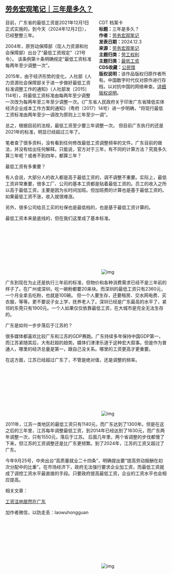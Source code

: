 <!--1733244320000-->
[劳务宏观笔记｜三年是多久？](https://chinadigitaltimes.net/chinese/713670.html)
------

<div style="width:42%;float:right;padding-left:20px"><div class="su-spoiler su-spoiler-style-fancy su-spoiler-icon-chevron-circle" data-scroll-offset="0" data-anchor-in-url="no"><div class="su-spoiler-title" tabindex="0" role="button"><span class="su-spoiler-icon"></span>CDT 档案卡</div><div class="su-spoiler-content su-u-clearfix su-u-trim"><strong>标题：</strong>三年是多久？<br><strong>作者：</strong><a href="https://chinadigitaltimes.net/space/劳务宏观笔记" target="_blank">劳务宏观笔记</a><br><strong>发表日期：</strong>2024.12.3<br><strong>来源：</strong><a href="https://web.archive.org/web/https://mp.weixin.qq.com/s/YhkK67PH5viRHjtqLD7uTA" target="_blank">劳务宏观笔记</a><br><strong>主题归类：</strong><a href="https://chinadigitaltimes.net/space/劳工权利" target="_blank">劳工权利</a><br><strong>主题归类：</strong><a href="https://chinadigitaltimes.net/space/最低工资" target="_blank">最低工资</a><br><strong>CDS收藏：</strong><a href="https://chinadigitaltimes.net/space/%E5%85%AC%E6%B0%91%E9%A6%86" target="_blank" rel="noopener">公民馆</a><br><strong>版权说明：</strong>该作品版权归原作者所有。中国数字时代仅对原作进行存档，以对抗中国的网络审查。<a href="https://chinadigitaltimes.net/chinese/copyright">详细版权说明</a>。</div></div></div><p>目前，广东省的最低工资是2021年12月1日正式实施的。到今天（2024年12月2日），已经整整三年。</p><p>2004年，原劳动保障部（现人力资源和社会保障部）出台了“最低工资规定”（21号令）。 该条例第十条明确规定“最低工资标准每两年至少调整一次”。</p><p>2015年，由于经济形势的变化，人社部《人力资源社会保障部关于进一步做好最低工资标准调整工作的通知》（人社部发〔2015〕114号），将最低工资标准由每两年至少调整一次改为每两年至三年至少调整一次。《广东省人民政府关于印发广东省降低实体经济企业成本工作方案的通知》（粤府〔2017〕14号）进一步明确，“将现行最低工资标准由两年至少一调改为原则上三年至少一调”。</p><p>总之，根据目前的法规，最低工资至少要三年调整一次。 但目前广东执行的还是2021年的标准，明显已经超过三年了。</p><p>笔者查了很多资料，没有看到任何修改最低工资调整频率的文件。广东目前的做法，并没有给出任何解释。只能说，官方对于三年，有不同的计算方法？究竟多久算三年呢？或者不到四年，都算三年？</p><p>最低工资有多重要？</p><p>有人会说，大部分人的收入都是高于最低工资的，调不调整不重要。实际上，最低工资非常重要，很多工厂、公司的基本工资都是贴着最低工资的。员工的收入之所以高于最低工资，主要是因为长时间加班。但加班费的计算也是基于最低工资的。如果最低工资不涨，收入就很难涨。</p><p>另外，很多公司给员工买的社保也是最低档的，也是基于最低工资计算的。</p><p>最低工资本来是底线的，但在我们这里成了基本标准。</p><p><img decoding="async" src="data:image/svg+xml,%3Csvg%20xmlns='http://www.w3.org/2000/svg'%20viewBox='0%200%200%200'%3E%3C/svg%3E" alt="img" data-lazy-src="https://chinadigitaltimes.net/chinese/files/2024/12/post-713670-674eff9c74af6.png"><noscript><img decoding="async" src="https://chinadigitaltimes.net/chinese/files/2024/12/post-713670-674eff9c74af6.png" alt="img"></noscript></p><p>广东到现在为止还是执行三年前的标准，但物价和各种消费需求已经不是三年前的样子了。在广州或深圳，吃一碗粉都要20来块。而深圳的最低工资只有2360元，一个月全拿去吃粉，也就是100碗。 但一个人要生存，还要租房、交水网电费、买衣服，等等。更不要说子女上学，抚养老人了。深圳已经是广东最高的水平了，紧邻的东莞只有1900元。一个人如果仅仅依靠最低工资，在大城市是完全无法生存的。</p><p>广东是如何一步步落后于江苏的？</p><p>很多媒体都喜欢比较广东和江苏的GDP赛跑。广东持续多年保持中国GDP第一，而江苏紧随其后，大有赶超的趋势。媒体们津津乐道于这种宏大叙事。但是作为普通人，哪里的经济总量是第一，跟自己没关系。哪里的工资更高才更重要。</p><p>在这方面，江苏已经超过广东了，不管是绝对值，还是调整的频率。</p><p><img decoding="async" src="data:image/svg+xml,%3Csvg%20xmlns='http://www.w3.org/2000/svg'%20viewBox='0%200%200%200'%3E%3C/svg%3E" alt="img" data-lazy-src="https://chinadigitaltimes.net/chinese/files/2024/12/post-713670-674eff9c81c36.png"><noscript><img decoding="async" src="https://chinadigitaltimes.net/chinese/files/2024/12/post-713670-674eff9c81c36.png" alt="img"></noscript></p><p>2011年，江苏一类地区的最低工资只有1140元，而广东达到了1300年。但是在这之后的三年里，江苏每年调整最低工资，到2014年已经达到了1630元，而广东两年调整一次，只有1550元，落后于江苏。 后面几年里，两个省调整的步伐都慢了下来，但江苏的工资调整还是比广东更频繁。到了2024年，江苏的工资又超过了广东。</p><p>今年9月25号，中央出台“高质量就业二十四条”，明确提出要“提高劳动报酬在初次分配中的比重”。在市场经济下，政府无法强行要求企业加工资，而最低工资就成了调控工资水平最直接的手段。只要政府提高最低工资，企业的工资水平也会相应提高。</p><p>相关文章：</p><p><a href="https://mp.weixin.qq.com/s?__biz=Mzk0MjQ4MTQzMQ==&amp;mid=2247484926&amp;idx=1&amp;sn=e9780f3981e768ee13090483da03dfc8&amp;scene=21#wechat_redirect">工资洼地居然在广东</a></p><p>加作者微信，以防走丢：laowuhongguan</p><p><img decoding="async" src="data:image/svg+xml,%3Csvg%20xmlns='http://www.w3.org/2000/svg'%20viewBox='0%200%200%200'%3E%3C/svg%3E" alt="img" data-lazy-src="https://chinadigitaltimes.net/chinese/files/2024/12/post-713670-674eff9c8ff86."><noscript><img decoding="async" src="https://chinadigitaltimes.net/chinese/files/2024/12/post-713670-674eff9c8ff86." alt="img"></noscript></p><div class="addtoany_share_save_container addtoany_content addtoany_content_bottom"><div class="a2a_kit a2a_kit_size_32 addtoany_list" data-a2a-url="https://chinadigitaltimes.net/chinese/713670.html" data-a2a-title="劳务宏观笔记｜三年是多久？"><a class="a2a_button_facebook" href="https://www.addtoany.com/add_to/facebook?linkurl=https%3A%2F%2Fchinadigitaltimes.net%2Fchinese%2F713670.html&amp;linkname=%E5%8A%B3%E5%8A%A1%E5%AE%8F%E8%A7%82%E7%AC%94%E8%AE%B0%EF%BD%9C%E4%B8%89%E5%B9%B4%E6%98%AF%E5%A4%9A%E4%B9%85%EF%BC%9F" title="Facebook" rel="nofollow noopener" target="_blank"></a><a class="a2a_button_twitter" href="https://www.addtoany.com/add_to/twitter?linkurl=https%3A%2F%2Fchinadigitaltimes.net%2Fchinese%2F713670.html&amp;linkname=%E5%8A%B3%E5%8A%A1%E5%AE%8F%E8%A7%82%E7%AC%94%E8%AE%B0%EF%BD%9C%E4%B8%89%E5%B9%B4%E6%98%AF%E5%A4%9A%E4%B9%85%EF%BC%9F" title="Twitter" rel="nofollow noopener" target="_blank"></a><a class="a2a_button_telegram" href="https://www.addtoany.com/add_to/telegram?linkurl=https%3A%2F%2Fchinadigitaltimes.net%2Fchinese%2F713670.html&amp;linkname=%E5%8A%B3%E5%8A%A1%E5%AE%8F%E8%A7%82%E7%AC%94%E8%AE%B0%EF%BD%9C%E4%B8%89%E5%B9%B4%E6%98%AF%E5%A4%9A%E4%B9%85%EF%BC%9F" title="Telegram" rel="nofollow noopener" target="_blank"></a><a class="a2a_button_reddit" href="https://www.addtoany.com/add_to/reddit?linkurl=https%3A%2F%2Fchinadigitaltimes.net%2Fchinese%2F713670.html&amp;linkname=%E5%8A%B3%E5%8A%A1%E5%AE%8F%E8%A7%82%E7%AC%94%E8%AE%B0%EF%BD%9C%E4%B8%89%E5%B9%B4%E6%98%AF%E5%A4%9A%E4%B9%85%EF%BC%9F" title="Reddit" rel="nofollow noopener" target="_blank"></a><a class="a2a_button_whatsapp" href="https://www.addtoany.com/add_to/whatsapp?linkurl=https%3A%2F%2Fchinadigitaltimes.net%2Fchinese%2F713670.html&amp;linkname=%E5%8A%B3%E5%8A%A1%E5%AE%8F%E8%A7%82%E7%AC%94%E8%AE%B0%EF%BD%9C%E4%B8%89%E5%B9%B4%E6%98%AF%E5%A4%9A%E4%B9%85%EF%BC%9F" title="WhatsApp" rel="nofollow noopener" target="_blank"></a><a class="a2a_button_email" href="https://www.addtoany.com/add_to/email?linkurl=https%3A%2F%2Fchinadigitaltimes.net%2Fchinese%2F713670.html&amp;linkname=%E5%8A%B3%E5%8A%A1%E5%AE%8F%E8%A7%82%E7%AC%94%E8%AE%B0%EF%BD%9C%E4%B8%89%E5%B9%B4%E6%98%AF%E5%A4%9A%E4%B9%85%EF%BC%9F" title="Email" rel="nofollow noopener" target="_blank"></a><a class="a2a_button_copy_link" href="https://www.addtoany.com/add_to/copy_link?linkurl=https%3A%2F%2Fchinadigitaltimes.net%2Fchinese%2F713670.html&amp;linkname=%E5%8A%B3%E5%8A%A1%E5%AE%8F%E8%A7%82%E7%AC%94%E8%AE%B0%EF%BD%9C%E4%B8%89%E5%B9%B4%E6%98%AF%E5%A4%9A%E4%B9%85%EF%BC%9F" title="Copy Link" rel="nofollow noopener" target="_blank"></a><a class="a2a_dd addtoany_share_save addtoany_share" href="https://www.addtoany.com/share"></a></div></div>
